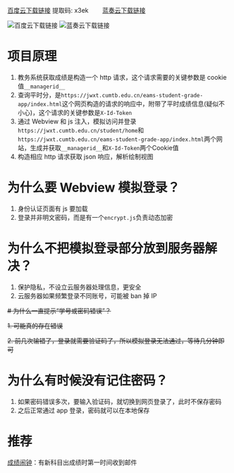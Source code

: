 
[百度云下载链接](https://pan.baidu.com/s/1u4d2Fs4gYIN7Fl5DXScdGw?pwd=x3ek)  提取码: x3ek&nbsp;&nbsp;&nbsp;&nbsp;&nbsp;&nbsp;&nbsp;&nbsp;[蓝奏云下载链接](https://wwxe.lanzoub.com/iI01C2kc4nwj)

![百度云下载链接](https://s1.imagehub.cc/images/2025/01/08/a4e1eeab8f5f60d38cef37f03228603b.png)             ![蓝奏云下载链接](https://s1.imagehub.cc/images/2025/01/08/138e227f697b638cc855602215a7c4bc.png)
# 项目原理
1. 教务系统获取成绩是构造一个 http 请求，这个请求需要的关键参数是 cookie 值`__managerid__`
2. 查询平时分，是`https://jwxt.cumtb.edu.cn/eams-student-grade-app/index.html`这个网页构造的请求的响应中，附带了平时成绩信息(疑似不小心)，这个请求的关键参数是`X-Id-Token`
3. 通过 Webview 和 js 注入，模拟访问并登录`https://jwxt.cumtb.edu.cn/student/home`和`https://jwxt.cumtb.edu.cn/eams-student-grade-app/index.html`两个网站，生成并获取`__managerid__`和`X-Id-Token`两个Cookie值
4. 构造相应 http 请求获取 json 响应，解析绘制视图
# 为什么要 Webview 模拟登录？
1. 身份认证页面有 js 要加载
2. 登录并非明文密码，而是有一个`encrypt.js`负责动态加密
# 为什么不把模拟登录部分放到服务器解决？
1. 保护隐私，不设立云服务器处理信息，更安全
2. 云服务器如果频繁登录不同账号，可能被 ban 掉 IP

~~# 为什么一直提示“学号或密码错误”？~~

~~1. 可能真的存在错误~~

~~2. 前几次输错了，登录就需要验证码了，所以模拟登录无法通过，等待几分钟即可~~
# 为什么有时候没有记住密码？
1. 如果密码错误多次，要输入验证码，就切换到网页登录了，此时不保存密码
2. 之后正常通过 app 登录，密码就可以在本地保存
# 推荐
[成绩闹钟](https://github.com/YQ157/GradeAlarm/tree/main)：有新科目出成绩时第一时间收到邮件
